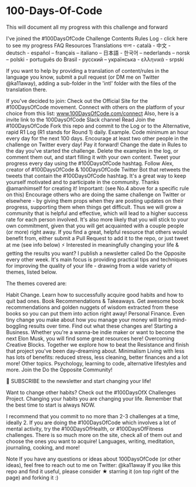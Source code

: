 # 100-Days-Of-Code
This will document all my progress with this challenge and forward

I've joined the #100DaysOfCode Challenge
Contents
Rules
Log - click here to see my progress
FAQ
Resources
Translations
বাংলা - català - 中文 - deutsch - español – français – italiano – 日本語 - 한국어 – nederlands – norsk – polski - português do Brasil - русский – українська - ελληνικά - srpski

If you want to help by providing a translation of content/rules in the language you know, submit a pull request (or DM me on Twitter @ka11away), adding a sub-folder in the 'intl' folder with the files of the translation there.

If you've decided to join:
Check out the Official Site for the #100DaysOfCode movement. Connect with others on the platform of your choice from this list: www.100DaysOfCode.com/connect Also, here is a invite link to the 100DaysOfCode Slack channel
Read Join the #100DaysOfCode
Fork this repo and commit to the Log or to the Alternative, rapid R1 Log (R1 stands for Round 1) daily. Example.
Code minimum an hour every day for the next 100 days.
Encourage at least two other people in the challenge on Twitter every day! Pay it forward!
Change the date in Rules to the day you've started the challenge.
Delete the examples in the log, or comment them out, and start filling it with your own content.
Tweet your progress every day using the #100DaysOfCode hashtag.
Follow Alex, creator of #100DaysOfCode & 100DaysOfCode Twitter Bot that retweets the tweets that contain the #100DaysOfCode hashtag. It's a great way to keep yourself motivated and to participate in the community. Thanks @amanhimself for creating it!
Important: (see No.4 above for a specific rule on this) Encourage others who are doing the same challenge on Twitter or elsewhere - by giving them props when they are posting updates on their progress, supporting them when things get difficult. Thus we will grow a community that is helpful and effective, which will lead to a higher success rate for each person involved. It's also more likely that you will stick to your own commitment, given that you will get acquainted with a couple people (or more) right away.
If you find a great, helpful resource that others would benefit from, either submit a Pull Request to add it to the repo, or just tweet at me (see info below)
⚡ Interested in meaningfully changing your life & getting the results you want?
I publish a newsletter called Do the Opposite every other week. It's main focus is providing practical tips and techniques for improving the quality of your life - drawing from a wide variety of themes, listed below.

The themes covered are:

Habit Change. Learn how to successfully acquire good habits and how to quit bad ones.
Book Recommendations & Takeaways. Get awesome book recommendations and golden nuggets of wisdom extracted from these books so you can put them into action right away!
Personal Finance. Even tiny change you make about how you manage your money will bring mind-boggling results over time. Find out what these changes are!
Starting a Business. Whether you're a wanna-be indie maker or want to become the next Elon Musk, you will find some great resources here!
Overcoming Creative Blocks. Together we explore how to beat the Resistance and finish that project you've been day-dreaming about.
Minimalism Living with less has lots of benefits: reduced stress, less cleaning, better finances and a lot more!
Other topics. Psychology, learning to code, alternative lifestyles and more.
Join the Do the Opposite Community!

💌 SUBSCRIBE to the newsletter and start changing your life!

Want to change other habits?
Check out the #100DaysOfX Challenges Project. Changing your habits you are changing your life. Remember that the best time to start is always NOW.

I recommend that you commit to no more than 2-3 challenges at a time, ideally 2. If you are doing the #100DaysOfCode which involves a lot of mental activity, try the #100DaysOfHealth, or #100DaysOfFitness challenges. There is so much more on the site, check all of them out and choose the ones you want to acquire! Languages, writing, meditation, journaling, cooking, and more!

Note
If you have any questions or ideas about 100DaysOfCode (or other ideas), feel free to reach out to me on Twitter: @ka11away
If you like this repo and find it useful, please consider ★ starring it (on top right of the page) and forking it :)

